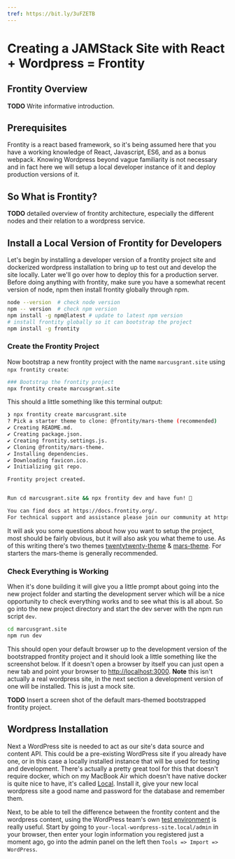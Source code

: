 ```yaml
---
tref: https://bit.ly/3uFZETB
---
```

# Creating a JAMStack Site with React + Wordpress = Frontity

## Frontity Overview

**TODO** Write informative introduction.

## Prerequisites

Frontity is a react based framework, so it's being assumed here that you have a working knowledge of React, Javascript, ES6, and as a bonus webpack. Knowing Wordpress beyond vague familiarity is not necessary and in fact here we will setup a local developer instance of it and deploy production versions of it.

## So What is Frontity?

**TODO** detailed overview of frontity architecture, especially the different nodes and their relation to a wordpress service.

## Install a Local Version of Frontity for Developers

Let's begin by installing a developer version of a frontity project site and dockerized wordpress installation to bring up to test out and develop the site locally. Later we'll go over how to deploy this for a production server. Before doing anything with frontity, make sure you have a somewhat recent version of node, npm then install frontity globally through npm.

```sh
node --version  # check node version
npm -- version  # check npm version
npm install -g npm@latest # update to latest npm version
# install frontity globally so it can bootstrap the project
npm install -g frontity   
```

### Create the Frontity Project

Now bootstrap a new frontity project with the name `marcusgrant.site` using `npx frontity create`:

```sh
### Bootstrap the frontity project
npx frontity create marcusgrant.site
```

This should a little something like this terminal output:

```sh
❯ npx frontity create marcusgrant.site
? Pick a starter theme to clone: @frontity/mars-theme (recommended)
✔ Creating README.md.
✔ Creating package.json.
✔ Creating frontity.settings.js.
✔ Cloning @frontity/mars-theme.
✔ Installing dependencies.
✔ Downloading favicon.ico.
✔ Initializing git repo.

Frontity project created.


Run cd marcusgrant.site && npx frontity dev and have fun! 🎉

You can find docs at https://docs.frontity.org/.
For technical support and assistance please join our community at https://community.frontity.org/.
```

It will ask you some questions about how you want to setup the project, most should be fairly obvious, but it will also ask you what theme to use. As of this writing there's two themes [twentytwenty-theme](https://api.frontity.org/frontity-packages/themes-packages#twenty-twenty-frontity-theme) & [mars-theme](https://api.frontity.org/frontity-packages/themes-packages#mars-theme). For starters the mars-theme is generally recommended.

### Check Everything is Working

When it's done building it will give you a little prompt about going into the new project folder and starting the development server which will be a nice opportunity to check everything works and to see what this is all about. So go into the new project directory and start the dev server with the npm run script `dev`.

```sh
cd marcusgrant.site
npm run dev
```

This should open your default browser up to the development version of the bootstrapped frontity project and it should look a little something like the screenshot below. If it doesn't open a browser by itself you can just open a new tab and point your browser to <http://localhost:3000>. **Note** this isn't actually a real wordpress site, in the next section a development version of one will be installed. This is just a mock site.

**TODO** Insert a screen shot of the default mars-themed bootstrapped frontity project.

## Wordpress Installation

Next a WordPress site is needed to act as our site's data source and content API. This could be a pre-existing WordPress site if you already have one, or in this case a locally installed instance that will be used for testing and development. There's actually a pretty great tool for this that doesn't require docker, which on my MacBook Air which doesn't have native docker is quite nice to have, it's called [Local](https://localwp.com/). Install it, give your new local wordpress site a good name and password for the database and remember them.

Next, to be able to tell the difference between the frontity content and the wordpress content, using the WordPress team's own [test environment](https://raw.githubusercontent.com/WPTT/theme-unit-test/master/themeunittestdata.wordpress.xml) is really useful. Start by going to `your-local-wordpress-site.local/admin` in your browser, then enter your login information you registered just a moment ago, go into the admin panel on the left then `Tools => Import => WordPress`.

